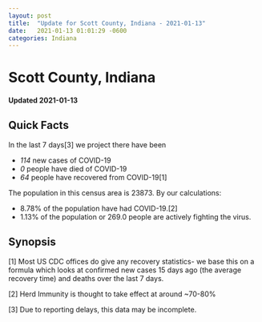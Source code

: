 ```yaml
---
layout: post
title:  "Update for Scott County, Indiana - 2021-01-13"
date:   2021-01-13 01:01:29 -0600
categories: Indiana
---
```


# Scott County, Indiana
#### Updated 2021-01-13

## Quick Facts

In the last 7 days[3] we project there have been
- *114* new cases of COVID-19
- *0* people have died of COVID-19
- *64* people have recovered from COVID-19[1]

The population in this census area is 23873. By our calculations:
- 8.78% of the population have had COVID-19.[2]
- 1.13% of the population or 269.0 people are actively fighting the virus.

## Synopsis




[1] Most US CDC offices do give any recovery statistics- we base this on a formula which looks at confirmed new cases
15 days ago (the average recovery time) and deaths over the last 7 days.

[2] Herd Immunity is thought to take effect at around ~70-80%

[3] Due to reporting delays, this data may be incomplete.
 
    